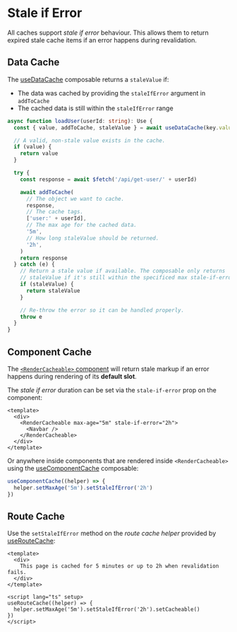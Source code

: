 # Stale if Error

All caches support _stale if error_ behaviour. This allows them to return
expired stale cache items if an error happens during revalidation.

## Data Cache

The [useDataCache](/composables/useDataCache) composable returns a `staleValue`
if:

- The data was cached by providing the `staleIfError` argument in `addToCache`
- The cached data is still within the `staleIfError` range

```typescript
async function loadUser(userId: string): Use {
  const { value, addToCache, staleValue } = await useDataCache(key.value)

  // A valid, non-stale value exists in the cache.
  if (value) {
    return value
  }

  try {
    const response = await $fetch('/api/get-user/' + userId)

    await addToCache(
      // The object we want to cache.
      response,
      // The cache tags.
      ['user:' + userId],
      // The max age for the cached data.
      '5m',
      // How long staleValue should be returned.
      '2h',
    )
    return response
  } catch (e) {
    // Return a stale value if available. The composable only returns
    // staleValue if it's still within the specificed max stale-if-error range.
    if (staleValue) {
      return staleValue
    }

    // Re-throw the error so it can be handled properly.
    throw e
  }
}
```

## Component Cache

The [`<RenderCacheable>` component](/features/component-cache#usage) will return
stale markup if an error happens during rendering of its **default slot**.

The _stale if error_ duration can be set via the `stale-if-error` prop on the
component:

```vue
<template>
  <div>
    <RenderCacheable max-age="5m" stale-if-error="2h">
      <Navbar />
    </RenderCacheable>
  </div>
</template>
```

Or anywhere inside components that are rendered inside `<RenderCacheable>` using
the [useComponentCache](/composables/useComponentCache) composable:

```typescript
useComponentCache((helper) => {
  helper.setMaxAge('5m').setStaleIfError('2h')
})
```

## Route Cache

Use the `setStaleIfError` method on the _route cache helper_ provided by
[useRouteCache](/composables/useRouteCache):

```vue
<template>
  <div>
    This page is cached for 5 minutes or up to 2h when revalidation fails.
  </div>
</template>

<script lang="ts" setup>
useRouteCache((helper) => {
  helper.setMaxAge('5m').setStaleIfError('2h').setCacheable()
})
</script>
```
